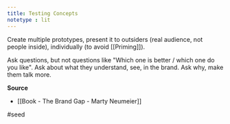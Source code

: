 ```yaml
---
title: Testing Concepts
notetype : lit
---
```


Create multiple prototypes, present it to outsiders (real audience, not people inside), individually (to avoid [[Priming]]).

Ask questions, but not questions like "Which one is better / which one do you like". Ask about what they understand, see, in the brand. Ask why, make them talk more. 

**Source**
- [[Book - The Brand Gap - Marty Neumeier]] 

#seed 